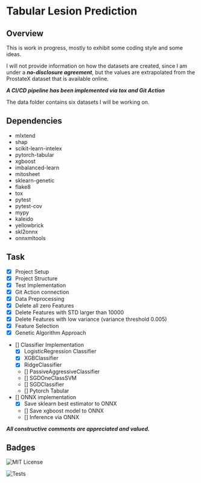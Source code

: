 # Tabular Lesion Prediction

## Overview

This is work in progress, mostly to exhibit some coding style and some ideas.

I will not provide information on how the datasets are created, since I am under a _**no-disclosure agreement**_,
but the values are extrapolated from the ProstateX dataset that is available online.

**_A CI/CD pipeline has been implemented via tox and Git Action_**

The data folder contains six datasets I will be working on.

## Dependencies

- mlxtend
- shap
- scikit-learn-intelex
- pytorch-tabular
- xgboost
- imbalanced-learn
- mitosheet
- sklearn-genetic
- flake8
- tox
- pytest
- pytest-cov
- mypy
- kaleido
- yellowbrick
- skl2onnx
- onnxmltools

## Task

- [X]  Project Setup
- [X]  Project Structure
- [X]  Test Implementation
- [X]  Git Action connection
- [X]  Data Preprocessing
- [X]  Delete all zero Features
- [X]  Delete Features with STD larger than 10000
- [X]  Delete Features with low variance (variance threshold 0.005)
- [X]  Feature Selection
- [X]  Genetic Algorithm Approach
- [] Classifier Implementation
  - [X]  LogisticRegression Classifier
  - [X]  XGBClassifier
  - [X]  RidgeClassifier
  - [] PassiveAggressiveClassifier
  - [] SGDOneClassSVM
  - [] SGDClassifier
  - [] Pytorch Tabular
- [] ONNX implementation
  - [x] Save sklearn best estimator to ONNX
  - [] Save xgboost model to ONNX
  - [] Inference via ONNX
  
_**All constructive comments are appreciated and valued.**_

## Badges

![MIT License](https://img.shields.io/apm/l/atomic-design-ui.svg?)

![Tests](https://github.com/fabiogeraci/tabular_lesion/actions/workflows/tests.yml/badge.svg)

